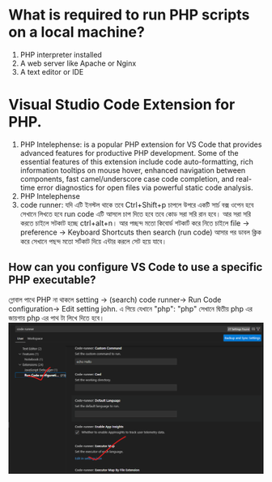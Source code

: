 # What is required to run PHP scripts on a local machine?

1. PHP interpreter installed
2. A web server like Apache or Nginx
3. A text editor or IDE

# Visual Studio Code Extension for PHP.

1. PHP Intelephense: is a popular PHP extension for VS Code that provides advanced features for productive PHP development. Some of the essential features of this extension include code auto-formatting, rich information tooltips on mouse hover, enhanced navigation between components, fast camel/underscore case code completion, and real-time error diagnostics for open files via powerful static code analysis.
2. PHP Intelephense
3. code runner: যদি এটি ইনস্টল থাকে তবে Ctrl+Shift+p চাপলে উপরে একটি সার্চ বক্স ওপেন হবে সেখানে লিখতে হবে run code এটি আসলে চাপ দিতে হবে তবে কোড সরা সরি রান হবে। আর সরা সরি করতে চাইলে সটকাট হচ্ছে ctrl+alt+n। আর পচ্ছন্দ মতো কিবোর্ড শটকার্ট করে নিতে চাইলে file -> preference -> Keyboard Shortcuts then search (run code) আসার পর ডাবল ক্লিক করে সেখানে পছন্দ মতো সর্টকাট দিয়ে এন্টার করলে সেট হয়ে যাবে।

## How can you configure VS Code to use a specific PHP executable?

গ্লোবাল পাথে PHP না থাকলে setting -> (search) code runner-> Run Code configuration-> Edit setting john. এ গিয়ে যেখানে "php": "php" সেখানে দ্বিতীয় php এর জায়গায় php এর পাথ টা লিখে দিতে হবে।
![alt text](image.png)
